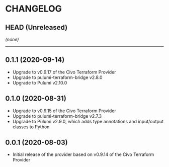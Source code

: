 CHANGELOG
=========

## HEAD (Unreleased)
_(none)_

---

## 0.1.1 (2020-09-14)
* Upgrade to v0.9.17 of the Civo Terraform Provider
* Upgrade to pulumi-terraform-bridge v2.8.0
* Upgrade to Pulumi v2.10.0

## 0.1.0 (2020-08-31)
* Upgrade to v0.9.15 of the Civo Terraform Provider
* Upgrade to pulumi-terraform-bridge v2.7.3
* Upgrade to Pulumi v2.9.0, which adds type annotations and input/output classes to Python

## 0.0.1 (2020-08-03)
* Initial release of the provider based on v0.9.14 of the Civo Terraform Provider
